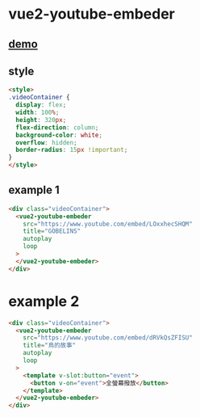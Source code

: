 # vue2-youtube-embeder

## [demo](https://airmanxtw.github.io/vue2-youtube-embeder/)

## style
```html
<style>
.videoContainer {
  display: flex;
  width: 100%;
  height: 320px;
  flex-direction: column;
  background-color: white;
  overflow: hidden;
  border-radius: 15px !important;
}
</style>
```


## example 1
```html
<div class="videoContainer">
  <vue2-youtube-embeder
    src="https://www.youtube.com/embed/LOxxhecSHQM"
    title="GOBELINS"
    autoplay
    loop
  >
  </vue2-youtube-embeder>
</div>
``` 

# example 2
```html
<div class="videoContainer">
  <vue2-youtube-embeder
    src="https://www.youtube.com/embed/dRVkQsZFISU"
    title="鳥的故事"
    autoplay
    loop
  >
    <template v-slot:button="event">
      <button v-on="event">全螢幕撥放</button>
    </template>
  </vue2-youtube-embeder>
</div>
```
